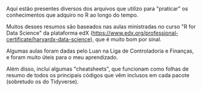 Aqui estão presentes diversos dos arquivos que utilizo para "praticar" os conhecimentos que adquiro no R ao longo do tempo. 

Muitos desses resumos são baseados nas aulas ministradas no curso "R for Data Science" da plataforma edX (https://www.edx.org/professional-certificate/harvardx-data-science), que é muito bom por sinal.

Algumas aulas foram dadas pelo Luan na Liga de Controladoria e Finanças, e foram muito úteis para o meu aprendizado. 

Além disso, incluí algumas "cheatsheets", que funcionam como folhas de resumo de todos os principais códigos que vêm inclusos em cada pacote (sobretudo os do Tidyverse).   


